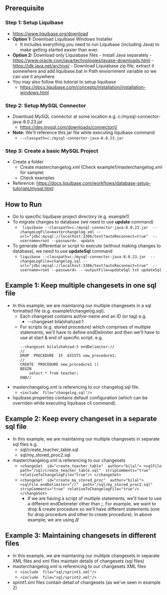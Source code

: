 ## Prerequisite
### Step 1: Setup Liquibase
- https://www.liquibase.org/download
- **Option 1:** Download Liquibase Windows Installer
	- It includes everything you need to run Liquibase (including Java) to make getting started easier than ever.
- **Option 2:** Download only Liquiabase files
		- Install Java separately
			- https://www.oracle.com/java/technologies/javase-downloads.html
			- https://jdk.java.net/archive/ 
		- Download Liquiabase zip file, extract it somewhere and add liquibase.bat in Path enviornment variable so we can use it anywhere.
- You may also follow this tutorial to setup liquibase
	- https://docs.liquibase.com/concepts/installation/installation-windows.html

### Step 2: Setup MySQL Connector
- Download MySQL connector at some location e.g. c:/mysql-connector-java-8.0.23.jar
	- https://dev.mysql.com/downloads/connector/j/
- **Note:** We'll reference this jar file while executing liquibase command
	- ```--classpath=c:/mysql-connector-java-8.0.23.jar```

### Step 3: Create a basic MySQL Project
- Create a folder 
	- Create masterchangelog.xml (Check example1/masterchangelog.xml for sample)
	- Check examples
- Reference: https://docs.liquibase.com/workflows/database-setup-tutorials/mysql.html

## How to Run
- Go to specific liquibase project directory (e.g. example1)
- To migrate changes to database (we need to use **update** command)
	- ``` liquibase --classpath=c:/mysql-connector-java-8.0.23.jar  --changeLogFile=masterchangelog.xml --url="jdbc:mysql://localhost:3306/test?autoReconnect=true"  --username=root --password=  update```
- To generate differential or script to execute (without making changes to database), we need to use **updateSql** command
	- ```liquibase --classpath=c:/mysql-connector-java-8.0.23.jar  --changeLogFile=changelog.sql --url="jdbc:mysql://localhost:3306/test?autoReconnect=true"  --username=root --password=  --outputFile=updateSql.txt updateSql ``` 

## Example 1: Keep multiple changesets in one sql file
- In this example, we are maintaning our multiple changesets in a sql formatted file (e.g. example1/changelog.sql).
	- Each changeset contains author-name and an ID (or tag) e.g. 
		- --changeset bilalshahzad:1
	- For scripts (e.g. stored procedure) which comprises of multiple statements, we'll have to define endDelimiter and then we'll have to use at start & end of specific script. e.g.		
		``` 
		--changeset bilalshahzad:3 endDelimiter://
		//
		DROP  PROCEDURE  IF  EXISTS new_procedure1;
		//
		CREATE  PROCEDURE new_procedure1 ()
		BEGIN
			select * from teacher;
	    END// 
- masterchangelog.xml is referencing to our changelog.sql file.
	- ```<include  file="changelog.sql"/>```
- liquibase.properties contains default configuration (which can be overriden while executing liquibase cli command).

## Example 2: Keep every changeset in a separate sql file
- In this example, we are maintaning our multiple changesets in separate sql files e.g.
	- sql/create_teacher_table.sql
	- sql/my_stored_proc2.sql
- masterchangelog.xml is referencing to our changesets
	- ```<changeSet  id="create_teacher_table"  author="bilal"> <sqlFile path="/sql/create_teacher_table.sql"  stripComments="true"  relativeToChangelogFile="true"/> </changeSet>```			
	- ```<changeSet  id="create_my_stored_proc"  author="bilal"> <sqlFile endDelimiter="//"  path="/sql/my_stored_proc2.sql" stripComments="true" relativeToChangelogFile="true"/> </changeSet>```
		- If we are having a script of multiple statements, we'll have to use a different endDelimeter other than **;**. For example, we want to drop & create procedure so we'll have different statements (one for drop procedure and other to create procedure). In above example, we are using **//**

## Example 3: Maintaining changesets in different files
- In this example, we are maintaning our multiple changesets in separate XML files and xml files maintain details of changesets (sql files)
- masterchangelog.xml is referencing to our changesets XML files
	- ```<include  file="sql/sprint1.xml"/>```
	- ```<include  file="sql/sprint2.xml"/>```
- sprint1.xml files contain detail of changesets (as we've seen in example 2)
